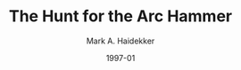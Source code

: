 ---
mission_id: "arc-hunt"
title: "The Hunt for the Arc Hammer"
author: "Mark A. Haidekker"
date: "1997-01"
filename: "arc-hunt.zip"
description: "A twisted mass of metal hanging in space is all that remains of the Arc Hammer.... more than there should be. Now the Executor has docked with the ship, and the Empire is crawling over the wreckage in search of the blueprints for the Dark Troopers. You, Kyle Katarn, are the only member of the Alliance to have been aboard the Arc Hammer, and so you are being detailed to board the ship, find the plans, and then attempt to shut down the shields of the Executor, opening it to Alliance attack."
levelReplaced:	ARC
difficulty: yes
bm:	yes
fme: yes
wax: no
three_do: yes
voc: yes
gmd: no
vue: yes
lfd: yes
base: "Level made from scratch, but using three areas of heavily modified ARC and Executor geometry"
editors: "DFUSE 1.0, WDFUSE"

---